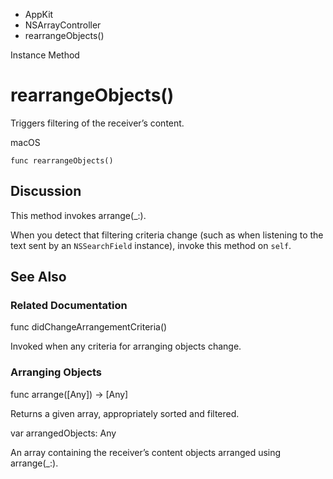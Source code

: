 

- AppKit
- NSArrayController
-  rearrangeObjects() 

Instance Method

# rearrangeObjects()

Triggers filtering of the receiver’s content.

macOS

``` source
func rearrangeObjects()
```

## Discussion

This method invokes arrange(_:).

When you detect that filtering criteria change (such as when listening to the text sent by an `NSSearchField` instance), invoke this method on `self`.

## See Also

### Related Documentation

func didChangeArrangementCriteria()

Invoked when any criteria for arranging objects change.

### Arranging Objects

func arrange([Any]) -> [Any]

Returns a given array, appropriately sorted and filtered.

var arrangedObjects: Any

An array containing the receiver’s content objects arranged using arrange(_:).

